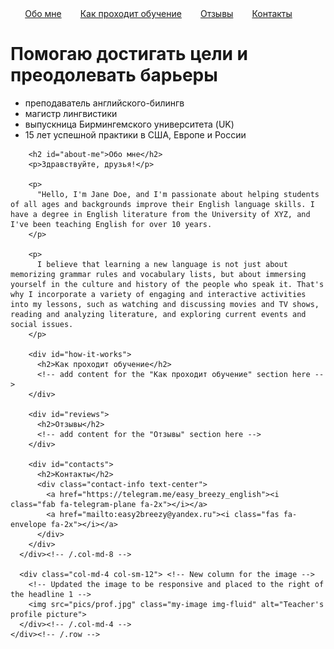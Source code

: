<html lang="en">

<head>
  <meta charset="UTF-8">
  <meta name="viewport" content="width=device-width, initial-scale=1">
  <title>Easy Breezy English</title>

  <!-- Add Bootstrap CSS and JS -->
  <link href="https://cdn.jsdelivr.net/npm/bootstrap@5.3.0-alpha1/dist/css/bootstrap.min.css" rel="stylesheet" integrity="sha384-KyZXEAg3QhqLMpG8r+Knujsl5/XVU5K5y5f38F6UmJgf5gDJz3xjm75UaKdMRKf" crossorigin="anonymous">
  <script src="https://cdn.jsdelivr.net/npm/@popperjs/core@2.11.6/dist/umd/popper.min.js" integrity="sha384-oBqDVmMz4fnFO9gybBud7TlRbs/ic4AwGcFZOxg5DpPt8EgeUIgIwzjWfXQKWA3" crossorigin="anonymous"></script>
  <script src="https://cdn.jsdelivr.net/npm/bootstrap@5.3.0-alpha1/dist/js/bootstrap.min.js" integrity="sha384-cn7l7gDp0eyniUwwAZgrzD06kc/tftFf19TOAs2zVinnD/C7E91j9yyk5//jjpt/" crossorigin="anonymous"></script>

  <!-- Add Font Awesome icons -->
  <link rel="stylesheet" href="https://cdnjs.cloudflare.com/ajax/libs/font-awesome/6.1.0/css/all.min.css">

  <style>
    /* Updated styles for the image */
    .my-image {
      width: 100%; /* The image will now take up the full width of the column */
      height: auto;
      margin-top: 30px;
      margin-bottom: 30px;
    }

    /* Updated styles for the navigation menu */
    .my-nav {
      display: flex;
      justify-content: center;
      margin-bottom: 30px;
    }

    .my-nav a {
      margin-right: 30px;
    }

    /* Media query for small devices */
    @media only screen and (max-width: 600px) {
      .my-nav a {
        margin-right: 15px;
        margin-left: 15px;
      }
    }
  </style>
</head>

<body>
  <nav class="my-nav">
    <a href="#about-me">Обо мне</a>
    <a href="#how-it-works">Как проходит обучение</a>
    <a href="#reviews">Отзывы</a>
    <a href="#contacts">Контакты</a>
  </nav>

  <!-- Use Bootstrap's grid system for the main content -->
  <div class="container">
    <div class="row">
      <div class="col-md-8 col-sm-12"> <!-- Updated column size for the headline 1 content -->
        <h1>Помогаю достигать цели и преодолевать барьеры</h1>
        <ul>
          <li>преподаватель английского-билингв</li>
          <li>магистр лингвистики</li>
          <li>выпускница Бирмингемского университета (UK)</li>
          <li>15 лет успешной практики в США, Европе и России</li>
        </ul>

        <h2 id="about-me">Обо мне</h2>
        <p>Здравствуйте, друзья!</p>

        <p>
          "Hello, I'm Jane Doe, and I'm passionate about helping students of all ages and backgrounds improve their English language skills. I have a degree in English literature from the University of XYZ, and I've been teaching English for over 10 years.
        </p>

        <p>
          I believe that learning a new language is not just about memorizing grammar rules and vocabulary lists, but about immersing yourself in the culture and history of the people who speak it. That's why I incorporate a variety of engaging and interactive activities into my lessons, such as watching and discussing movies and TV shows, reading and analyzing literature, and exploring current events and social issues.
        </p>

        <div id="how-it-works">
          <h2>Как проходит обучение</h2>
          <!-- add content for the "Как проходит обучение" section here -->
        </div>

        <div id="reviews">
          <h2>Отзывы</h2>
          <!-- add content for the "Отзывы" section here -->
        </div>

        <div id="contacts">
          <h2>Контакты</h2>
          <div class="contact-info text-center">
            <a href="https://telegram.me/easy_breezy_english"><i class="fab fa-telegram-plane fa-2x"></i></a>
            <a href="mailto:easy2breezy@yandex.ru"><i class="fas fa-envelope fa-2x"></i></a>
          </div>
        </div>
      </div><!-- /.col-md-8 -->

      <div class="col-md-4 col-sm-12"> <!-- New column for the image -->
        <!-- Updated the image to be responsive and placed to the right of the headline 1 -->
        <img src="pics/prof.jpg" class="my-image img-fluid" alt="Teacher's profile picture">
      </div><!-- /.col-md-4 -->
    </div><!-- /.row -->
  </div><!-- /.container -->

</body>

</html>
